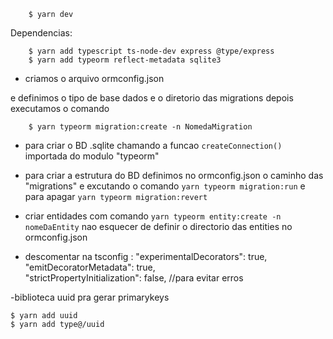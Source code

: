 ``` 
    $ yarn dev  
```
Dependencias:
```
    $ yarn add typescript ts-node-dev express @type/express 
    $ yarn add typeorm reflect-metadata sqlite3
```

- criamos o arquivo ormconfig.json

e definimos o tipo de base dados e o diretorio das migrations 
depois executamos  o comando 
``` 
    $ yarn typeorm migration:create -n NomedaMigration 
```

- para criar o BD .sqlite chamando a funcao ``createConnection()`` importada do modulo "typeorm"
- para criar a estrutura do BD definimos no ormconfig.json o caminho das "migrations" e excutando o comando ``yarn typeorm migration:run`` e para apagar ``yarn typeorm migration:revert``

- criar entidades com comando ``yarn typeorm entity:create -n nomeDaEntity`` nao esquecer de definir o directorio das entities no ormconfig.json

- descomentar na tsconfig :
    "experimentalDecorators": true,                 
    "emitDecoratorMetadata": true,  
    "strictPropertyInitialization": false, //para evitar erros 

-biblioteca uuid pra gerar primarykeys 
```
$ yarn add uuid 
$ yarn add type@/uuid
```

